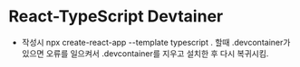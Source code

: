 # React-TypeScript Devtainer
- 작성시 npx create-react-app --template typescript . 할때 .devcontainer가 있으면 오류를 일으켜서 .devcontainer를 지우고 설치한 후 다시 복귀시킴.
